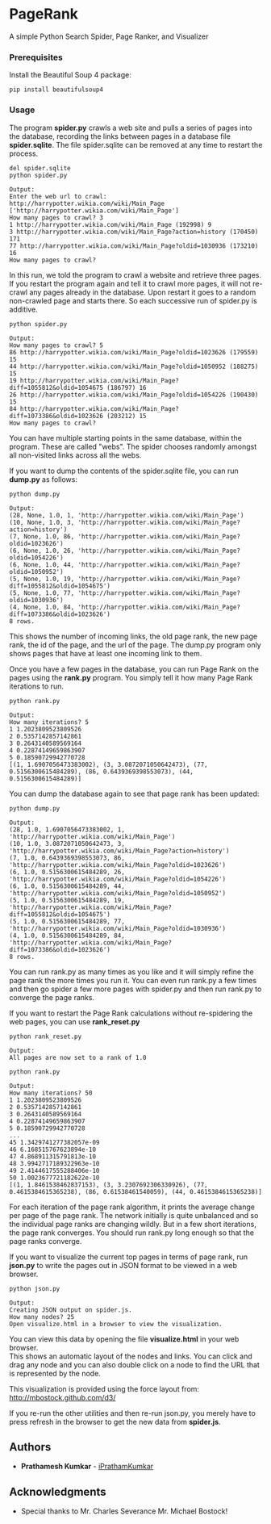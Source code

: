 # PageRank

A simple Python Search Spider, Page Ranker, and Visualizer

### Prerequisites

Install the Beautiful Soup 4 package:

```
pip install beautifulsoup4
```

### Usage

The program **spider.py** crawls a web site and pulls a series of pages into the database, recording the links between pages in a database file **spider.sqlite**.
The file spider.sqlite can be removed at any time to restart the process.

```
del spider.sqlite
python spider.py

Output:
Enter the web url to crawl: http://harrypotter.wikia.com/wiki/Main_Page
['http://harrypotter.wikia.com/wiki/Main_Page']
How many pages to crawl? 3
1 http://harrypotter.wikia.com/wiki/Main_Page (192998) 9
3 http://harrypotter.wikia.com/wiki/Main_Page?action=history (170450) 171
77 http://harrypotter.wikia.com/wiki/Main_Page?oldid=1030936 (173210) 16
How many pages to crawl?
```

In this run, we told the program to crawl a website and retrieve three pages.
If you restart the program again and tell it to crawl more pages, it will not re-crawl any pages already in the database.
Upon restart it goes to a random non-crawled page and starts there.
So each successive run of spider.py is additive.

```
python spider.py

Output:
How many pages to crawl? 5
86 http://harrypotter.wikia.com/wiki/Main_Page?oldid=1023626 (179559) 15
44 http://harrypotter.wikia.com/wiki/Main_Page?oldid=1050952 (188275) 15
19 http://harrypotter.wikia.com/wiki/Main_Page?diff=1055812&oldid=1054675 (186797) 16
26 http://harrypotter.wikia.com/wiki/Main_Page?oldid=1054226 (190430) 15
84 http://harrypotter.wikia.com/wiki/Main_Page?diff=1073386&oldid=1023626 (203212) 15
How many pages to crawl?
```

You can have multiple starting points in the same database, within the program. These are called "webs".
The spider chooses randomly amongst all non-visited links across all the webs.

If you want to dump the contents of the spider.sqlite file, you can run **dump.py** as follows:

```
python dump.py

Output:
(28, None, 1.0, 1, 'http://harrypotter.wikia.com/wiki/Main_Page')
(10, None, 1.0, 3, 'http://harrypotter.wikia.com/wiki/Main_Page?action=history')
(7, None, 1.0, 86, 'http://harrypotter.wikia.com/wiki/Main_Page?oldid=1023626')
(6, None, 1.0, 26, 'http://harrypotter.wikia.com/wiki/Main_Page?oldid=1054226')
(6, None, 1.0, 44, 'http://harrypotter.wikia.com/wiki/Main_Page?oldid=1050952')
(5, None, 1.0, 19, 'http://harrypotter.wikia.com/wiki/Main_Page?diff=1055812&oldid=1054675')
(5, None, 1.0, 77, 'http://harrypotter.wikia.com/wiki/Main_Page?oldid=1030936')
(4, None, 1.0, 84, 'http://harrypotter.wikia.com/wiki/Main_Page?diff=1073386&oldid=1023626')
8 rows.
```

This shows the number of incoming links, the old page rank, the new page rank, the id of the page, and the url of the page.
The dump.py program only shows pages that have at least one incoming link to them.

Once you have a few pages in the database, you can run Page Rank on the pages using the **rank.py** program.
You simply tell it how many Page Rank iterations to run.

```
python rank.py

Output:
How many iterations? 5
1 1.2023809523809526
2 0.5357142857142861
3 0.2643140589569164
4 0.22874149659863907
5 0.18590729942770728
[(1, 1.6907056473383002), (3, 3.0872071050642473), (77, 0.5156300615484289), (86, 0.6439369398553073), (44, 0.5156300615484289)]
```

You can dump the database again to see that page rank has been updated:

```
python dump.py

Output:
(28, 1.0, 1.6907056473383002, 1, 'http://harrypotter.wikia.com/wiki/Main_Page')
(10, 1.0, 3.0872071050642473, 3, 'http://harrypotter.wikia.com/wiki/Main_Page?action=history')
(7, 1.0, 0.6439369398553073, 86, 'http://harrypotter.wikia.com/wiki/Main_Page?oldid=1023626')
(6, 1.0, 0.5156300615484289, 26, 'http://harrypotter.wikia.com/wiki/Main_Page?oldid=1054226')
(6, 1.0, 0.5156300615484289, 44, 'http://harrypotter.wikia.com/wiki/Main_Page?oldid=1050952')
(5, 1.0, 0.5156300615484289, 19, 'http://harrypotter.wikia.com/wiki/Main_Page?diff=1055812&oldid=1054675')
(5, 1.0, 0.5156300615484289, 77, 'http://harrypotter.wikia.com/wiki/Main_Page?oldid=1030936')
(4, 1.0, 0.5156300615484289, 84, 'http://harrypotter.wikia.com/wiki/Main_Page?diff=1073386&oldid=1023626')
8 rows.
```

You can run rank.py as many times as you like and it will simply refine the page rank the more times you run it.
You can even run rank.py a few times and then go spider a few more pages with spider.py and then run rank.py to converge the page ranks.

If you want to restart the Page Rank calculations without re-spidering the web pages, you can use **rank_reset.py**

```
python rank_reset.py

Output:
All pages are now set to a rank of 1.0

python rank.py

Output:
How many iterations? 50
1 1.2023809523809526
2 0.5357142857142861
3 0.2643140589569164
4 0.22874149659863907
5 0.18590729942770728
...
45 1.3429741277382057e-09
46 6.168515767623894e-10
47 4.868911315791813e-10
48 3.9942717189322963e-10
49 2.4144617555288406e-10
50 1.0023677721182622e-10
[(1, 1.8461538462837153), (3, 3.2307692306330926), (77, 0.4615384615365238), (86, 0.61538461540059), (44, 0.4615384615365238)]
```
For each iteration of the page rank algorithm, it prints the average change per page of the page rank.
The network initially is quite unbalanced and so the individual page ranks are changing wildly.
But in a few short iterations, the page rank converges.
You should run rank.py long enough so that the page ranks converge.

If you want to visualize the current top pages in terms of page rank, run **json.py** to write the pages out in JSON format to be viewed in a web browser.

```
python json.py

Output:
Creating JSON output on spider.js.
How many nodes? 25
Open visualize.html in a browser to view the visualization.
```

You can view this data by opening the file **visualize.html** in your web browser.  
This shows an automatic layout of the nodes and links.
You can click and drag any node and you can also double click on a node to find the URL that is represented by the node.

This visualization is provided using the force layout from:
http://mbostock.github.com/d3/

If you re-run the other utilities and then re-run json.py, you merely have to press refresh in the browser to get the new data from **spider.js**.

## Authors

* **Prathamesh Kumkar** - [iPrathamKumkar](https://github.com/iPrathamKumkar)

## Acknowledgments

* Special thanks to Mr. Charles Severance Mr. Michael Bostock!
